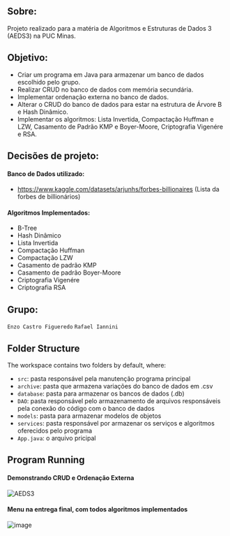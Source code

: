## Sobre:

Projeto realizado para a matéria de Algoritmos e Estruturas de Dados 3 (AEDS3) na PUC Minas.

## Objetivo:
- Criar um programa em Java para armazenar um banco de dados escolhido pelo grupo.
- Realizar CRUD no banco de dados com memória secundária.
- Implementar ordenação externa no banco de dados.
- Alterar o CRUD do banco de dados para estar na estrutura de Árvore B e Hash Dinâmico.
- Implementar os algoritmos: Lista Invertida, Compactação Huffman e LZW, Casamento de Padrão KMP e Boyer-Moore, Criptografia Vigenére e RSA.

## Decisões de projeto:
#### Banco de Dados utilizado:

- https://www.kaggle.com/datasets/arjunhs/forbes-billionaires (Lista da forbes de billionários)
  
#### Algoritmos Implementados:
- B-Tree
- Hash Dinâmico
- Lista Invertida
- Compactação Huffman
- Compactação LZW
- Casamento de padrão KMP
- Casamento de padrão Boyer-Moore
- Criptografia Vigenére
- Criptografia RSA

## Grupo:
`Enzo Castro Figueredo`
`Rafael Iannini`

## Folder Structure

The workspace contains two folders by default, where:

- `src`: pasta responsável pela manutenção programa principal
- `archive`: pasta que armazena variações do banco de dados em .csv
- `database`: pasta para armazenar os bancos de dados (.db)
- `DAO`: pasta responsável pelo armazenamento de arquivos responsáveis pela conexão do código com o banco de dados
- `models`: pasta para armazenar modelos de objetos
- `services`: pasta responsável por armazenar os serviços e algoritmos oferecidos pelo programa 
- `App.java`: o arquivo pricipal

## Program Running
#### Demonstrando CRUD e Ordenação Externa

![AEDS3](https://github.com/user-attachments/assets/2b83ab34-f12c-49c1-adfc-65c9194dd97f)

#### Menu na entrega final, com todos algoritmos implementados
![image](https://github.com/user-attachments/assets/13b5582d-6301-40ef-86b5-fbd57b77b6ce)

